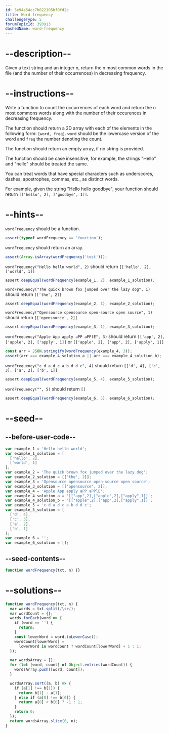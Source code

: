 ```yaml
---
id: 5e94a54cc7b022105bf0fd2c
title: Word frequency
challengeType: 5
forumTopicId: 393913
dashedName: word-frequency
---
```


# --description--

Given a text string and an integer n, return the n most common words in the file (and the number of their occurrences) in decreasing frequency.

# --instructions--

Write a function to count the occurrences of each word and return the n most commons words along with the number of their occurences in decreasing frequency.

The function should return a 2D array with each of the elements in the following form: `[word, freq]`. `word` should be the lowercase version of the word and `freq` the number denoting the count.

The function should return an empty array, if no string is provided.

The function should be case insensitive, for example, the strings "Hello" and "hello" should be treated the same.

You can treat words that have special characters such as underscores, dashes, apostrophes, commas, etc., as distinct words.

For example, given the string "Hello hello goodbye", your function should return `[['hello', 2], ['goodbye', 1]]`.

# --hints--

`wordFrequency` should be a function.

```js
assert(typeof wordFrequency == 'function');
```

`wordFrequency` should return an array.

```js
assert(Array.isArray(wordFrequency('test')));
```

`wordFrequency("Hello hello world", 2)` should return `[['hello', 2], ['world', 1]]`

```js
assert.deepEqual(wordFrequency(example_1, 2), example_1_solution);
```

`wordFrequency("The quick brown fox jumped over the lazy dog", 1)` should return `[['the', 2]]`

```js
assert.deepEqual(wordFrequency(example_2, 1), example_2_solution);
```

`wordFrequency("Opensource opensource open-source open source", 1)` should return `[['opensource', 2]]`

```js
assert.deepEqual(wordFrequency(example_3, 1), example_3_solution);
```

`wordFrequency("Apple App apply aPP aPPlE", 3)` should return `[['app', 2], ['apple', 2], ['apply', 1]]` or `[['apple', 2], ['app', 2], ['apply', 1]]`

```js
const arr = JSON.stringify(wordFrequency(example_4, 3));
assert(arr === example_4_solution_a || arr === example_4_solution_b);
```

`wordFrequency("c d a d c a b d d c", 4)` should return `[['d', 4], ['c', 3], ['a', 2], ['b', 1]]`

```js
assert.deepEqual(wordFrequency(example_5, 4), example_5_solution);
```

`wordFrequency("", 5)` should return `[]`

```js
assert.deepEqual(wordFrequency(example_6, 5), example_6_solution);
```

# --seed--

## --before-user-code--

```js
var example_1 = 'Hello hello world';
var example_1_solution = [
  ['hello', 2],
  ['world', 1]
];
var example_2 = 'The quick brown fox jumped over the lazy dog';
var example_2_solution = [['the', 2]];
var example_3 = 'Opensource opensource open-source open source';
var example_3_solution = [['opensource', 2]];
var example_4 = 'Apple App apply aPP aPPlE';
var example_4_solution_a = '[["app",2],["apple",2],["apply",1]]';
var example_4_solution_b = '[["apple",2],["app",2],["apply",1]]';
var example_5 = 'c d a d c a b d d c';
var example_5_solution = [
  ['d', 4],
  ['c', 3],
  ['a', 2],
  ['b', 1]
];
var example_6 = '';
var example_6_solution = [];
```

## --seed-contents--

```js
function wordFrequency(txt, n) {}
```

# --solutions--

```js
function wordFrequency(txt, n) {
  var words = txt.split(/\s+/);
  var wordCount = {};
  words.forEach(word => {
    if (word == '') {
      return;
    }
    const lowerWord = word.toLowerCase();
    wordCount[lowerWord] =
      lowerWord in wordCount ? wordCount[lowerWord] + 1 : 1;
  });

  var wordsArray = [];
  for (let [word, count] of Object.entries(wordCount)) {
    wordsArray.push([word, count]);
  }

  wordsArray.sort((a, b) => {
    if (a[1] !== b[1]) {
      return b[1] - a[1];
    } else if (a[0] !== b[0]) {
      return a[0] < b[0] ? -1 : 1;
    }
    return 0;
  });
  return wordsArray.slice(0, n);
}
```
